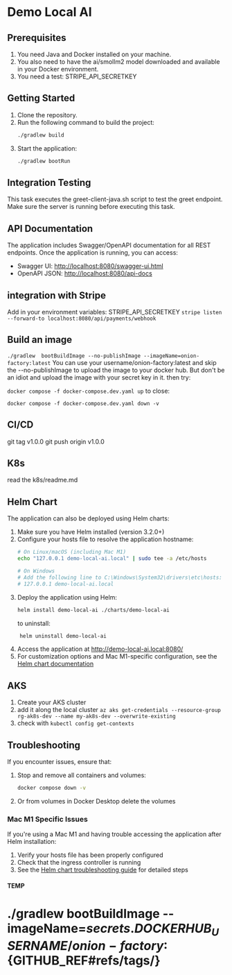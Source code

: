 # Demo Local AI

## Prerequisites
1. You need Java and Docker installed on your machine.
2. You also need to have the ai/smollm2 model downloaded and available in your Docker environment.
3. You need a test: STRIPE_API_SECRETKEY

## Getting Started
1. Clone the repository.
2. Run the following command to build the project:
   ```bash
   ./gradlew build
   ```
3. Start the application:
   ```bash
   ./gradlew bootRun
   ```

## Integration Testing


This task executes the greet-client-java.sh script to test the greet endpoint. Make sure the server is running before executing this task.


## API Documentation

The application includes Swagger/OpenAPI documentation for all REST endpoints. Once the application is running, you can access:

- Swagger UI: [http://localhost:8080/swagger-ui.html](http://localhost:8080/swagger-ui.html)
- OpenAPI JSON: [http://localhost:8080/api-docs](http://localhost:8080/api-docs)



## integration with Stripe
Add in your environment variables:
STRIPE_API_SECRETKEY
`stripe listen --forward-to localhost:8080/api/payments/webhook`

## Build an image
`./gradlew  bootBuildImage --no-publishImage --imageName=onion-factory:latest`
You can use your username/onion-factory:latest and skip the --no-publishImage to upload the image to your docker hub.
But don't be an idiot and upload the image with your secret key in it.
then try: 

`docker compose -f docker-compose.dev.yaml up`
to close:

`docker compose -f docker-compose.dev.yaml down -v`

## CI/CD
git tag v1.0.0
git push origin v1.0.0

## K8s
read the k8s/readme.md

## Helm Chart

The application can also be deployed using Helm charts:

1. Make sure you have Helm installed (version 3.2.0+)
2. Configure your hosts file to resolve the application hostname:
   ```bash
   # On Linux/macOS (including Mac M1)
   echo "127.0.0.1 demo-local-ai.local" | sudo tee -a /etc/hosts
   
   # On Windows
   # Add the following line to C:\Windows\System32\drivers\etc\hosts:
   # 127.0.0.1 demo-local-ai.local
   ```
3. Deploy the application using Helm:
   ```bash
   helm install demo-local-ai ./charts/demo-local-ai
   
   ```
   to uninstall:
   
```bash
    helm uninstall demo-local-ai 
```
4. Access the application at http://demo-local-ai.local:8080/
5. For customization options and Mac M1-specific configuration, see the [Helm chart documentation](./charts/demo-local-ai/README.md)

## AKS
1. Create your AKS cluster
2. add it along the local cluster 
`az aks get-credentials --resource-group rg-ak8s-dev --name my-ak8s-dev --overwrite-existing`
3. check with `kubectl config get-contexts`

## Troubleshooting
If you encounter issues, ensure that:
1. Stop and remove all containers and volumes:
   ```bash
   docker compose down -v
   ```
2. Or from volumes in Docker Desktop delete the volumes

### Mac M1 Specific Issues
If you're using a Mac M1 and having trouble accessing the application after Helm installation:
1. Verify your hosts file has been properly configured
2. Check that the ingress controller is running
3. See the [Helm chart troubleshooting guide](./charts/demo-local-ai/README.md#mac-m1-specific-issues) for detailed steps


#### TEMP
#          ./gradlew bootBuildImage --imageName=${{ secrets.DOCKERHUB_USERNAME }}/onion-factory:${GITHUB_REF#refs/tags/}